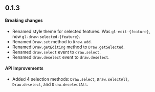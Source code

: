 ## 0.1.3

#### Breaking changes

* Renamed style theme for selected features. Was `gl-edit-{feature}`, now `gl-draw-selected-{feature}`.
* Renamed `Draw.set` method to `Draw.add`.
* Renamed `Draw.getEditing` method to `Draw.getSelected`.
* Renamed `draw.select` event to `draw.select`.
* Renamed `draw.deselect` event to `draw.deselect`.

#### API Improvements

* Added 4 selection methods: `Draw.select`, `Draw.selectAll`, `Draw.deselect`, and `Draw.deselectAll`.
